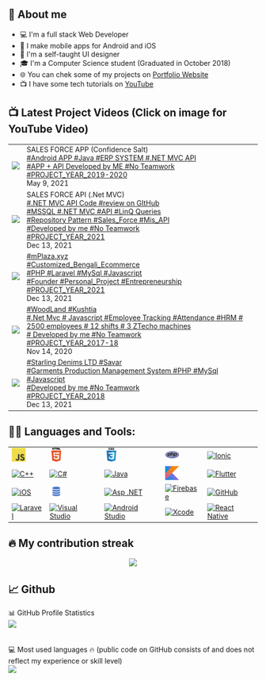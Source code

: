 <!-- <a href="#"><img width="100%" height="auto" src="https://i.imgur.com/iXuL1HG.png" height="175px"/></a>

<h3 align="center">Hey there, I'm <a href="https://KhanSonet.github.io/">Khan Sonet</a>
<img src="https://media.giphy.com/media/hvRJCLFzcasrR4ia7z/giphy.gif" width="28"> <img src="https://emojis.slackmojis.com/emojis/images/1531849430/4246/blob-sunglasses.gif?1531849430" width="28"/></h3> -->

## 📖  About me

* 💻 I'm a full stack Web Developer
* 📱 I make mobile apps for Android and iOS
* 🎨 I'm a self-taught UI designer
* 🎓 I'm a Computer Science student (Graduated in October 2018)
* 🌐 You can chek some of my projects on [Portfolio Website](https://KhanSonet.github.io)
* 📺 I have some tech tutorials on [YouTube](https://www.youtube.com/channel/UCEAtqzTMaAEFURvXK8Y64rg)

## 📺 Latest Project Videos (Click on image for YouTube Video)


<table>
<tbody>
<tr>
<td><a href="https://www.youtube.com/watch?v=210Ni-uDMAw&t=212s"><img width="240px" src="https://i.ytimg.com/vi/210Ni-uDMAw/hqdefault.jpg"></a></td>
<td> SALES FORCE APP (Confidence Salt)<br/><a href="https://www.youtube.com/watch?v=210Ni-uDMAw&t=212s">#Android APP #Java #ERP SYSTEM #.NET MVC API 
   <br/>#APP + API Developed by ME #No Teamwork<br/>#PROJECT_YEAR_2019-2020</a><br/>May 9, 2021</td></tr>
<tr>
<td><a href="https://www.youtube.com/watch?v=N0_sJUJqoHQ"><img width="240px" src="https://i9.ytimg.com/vi/N0_sJUJqoHQ/mq2.jpg?sqp=CKjg2o0G&rs=AOn4CLA6Qw-alS2sETQjwSbUVbB5Ssb0IA&retry=4"></a></td>
<td>SALES FORCE API (.Net MVC)</br><a href="https://www.youtube.com/watch?v=N0_sJUJqoHQ">#.NET MVC API Code #review on GItHub <br/> #MSSQL #.NET MVC #API #LinQ Queries <br/>#Repository Pattern #Sales_Force #Mis_API<br/>#Developed by me #No Teamwork<br/>#PROJECT_YEAR_2021</a><br/>Dec 13, 2021</td></tr>
      <tr>
<td><a href="https://www.youtube.com/watch?v=Xu3-Xom1uDQ"><img width="240px" src="https://i9.ytimg.com/vi/Xu3-Xom1uDQ/mq3.jpg?sqp=CMjN2o0G&rs=AOn4CLA5fXjYtY-MuT5GyY_MpOAU7F76sQ"></a></td>
<td><a href="https://www.youtube.com/watch?v=Xu3-Xom1uDQ">#mPlaza.xyz <br/>#Customized_Bengali_Ecommerce <br/> #PHP #Laravel #MySql #Javascript  <br/>#Founder #Personal_Project #Entrepreneurship<br/>#PROJECT_YEAR_2021</a><br/>Dec 13, 2021</td></tr>  
<tr>  
<td><a href="https://www.youtube.com/watch?v=v1TrCBV4br8&t=1s"><img width="240px" src="https://i.ytimg.com/vi/v1TrCBV4br8/hqdefault.jpg"></a></td>
<td><a href="https://www.youtube.com/watch?v=v1TrCBV4br8&t=1s">#WoodLand #Kushtia <br/>#.Net Mvc # Javascript #Employee Tracking #Attendance #HRM # 2500 employees # 12 shifts # 3 ZTecho machines  <br/># Developed by me #No Teamwork<br/>#PROJECT_YEAR_2017-18</a><br/>Nov 14, 2020</td></tr>
<tr>
<td><a href="https://www.youtube.com/watch?v=KY59L-YDiqk&t=40s"><img width="240px" src="https://i9.ytimg.com/vi/KY59L-YDiqk/mq2.jpg?sqp=COi62o0G&rs=AOn4CLARGVqBgFL49BsHHsD0vvRUoEyMag"></a></td>
<td><a href="https://www.youtube.com/watch?v=KY59L-YDiqk&t=40s">#Starling Denims LTD #Savar <br/> #Garments Production Management System #PHP  #MySql #Javascript  <br/>#Developed by me #No Teamwork<br/>#PROJECT_YEAR_2018</a><br/>Dec 13, 2021</td></tr>  
</tbody>
</table>


## 👨‍💻 Languages and Tools:

<table>
    <tbody>
        <tr>
            <td><a href="#"><img alt="JavaScript" title="JavaScript" height="28px"
                        src="https://raw.githubusercontent.com/github/explore/80688e429a7d4ef2fca1e82350fe8e3517d3494d/topics/javascript/javascript.png" /></a>
            </td>
            <td><a href="#"><img alt="HTML5" title="HTML5" height="28px"
                        src="https://raw.githubusercontent.com/github/explore/80688e429a7d4ef2fca1e82350fe8e3517d3494d/topics/html/html.png" /></a>
            </td>
            <td><a href="#"><img alt="CSS3" title="CSS3" height="28px"
                        src="https://raw.githubusercontent.com/github/explore/80688e429a7d4ef2fca1e82350fe8e3517d3494d/topics/css/css.png" /></a>
            </td>
            <td><a href="#"><img alt="PHP" title="PHP" height="28px"
                        src="https://raw.githubusercontent.com/github/explore/80688e429a7d4ef2fca1e82350fe8e3517d3494d/topics/php/php.png" /></a>
            </td>
            <td><a href="#"><img alt="Ionic" title="Ionic" height="28px"
                        src="https://simpleicons.org/icons/ionic.svg" /></a>
            </td>
        </tr>
        <tr>
            <td><a href="#"><img alt="C++" title="C++" height="28px"
                        src="https://img.icons8.com/color/48/000000/c-plus-plus-logo.png" /></a></td>
            <td><a href="#"><img alt="C#" title="C#" height="28px"
                        src="https://img.icons8.com/color/48/000000/c-sharp-logo.png" /></a></td>
            <td><a href="#"><img alt="Java" title="Java" height="28px"
                        src="https://img.icons8.com/color/48/000000/java-coffee-cup-logo.png" /></a></td>
            <td><a href="#"><img alt="Kotlin" title="Kotlin" height="28px"
                        src="https://raw.githubusercontent.com/github/explore/80688e429a7d4ef2fca1e82350fe8e3517d3494d/topics/kotlin/kotlin.png" /></a>
            </td>
            <td><a href="#"><img alt="Flutter" title="Flutter" height="28px"
                        src="https://img.icons8.com/color/48/000000/flutter.png" /></a></td>
        </tr>
        <tr>
            <td><a href="#"><img alt="iOS" title="iOS" height="28px"
                        src="https://simpleicons.org/icons/apple.svg" /></a>
            </td>
            <td><a href="#"><img alt="SQL" title="SQL" height="28px"
                        src="https://raw.githubusercontent.com/github/explore/80688e429a7d4ef2fca1e82350fe8e3517d3494d/topics/sql/sql.png" /></a>
            </td>
            <td><a href="#"><img alt="Asp .NET" title="Asp .NET" height="28px"
                        src="https://img.icons8.com/color/48/000000/visual-studio-2019.png" /></a></td>
            <td><a href="#"><img alt="Firebase" title="Firebase" height="28px"
                        src="https://simpleicons.org/icons/firebase.svg" /></a></td>
            <td><a href="#"><img alt="GitHub" title="GitHub" height="28px"
                        src="https://i.imgur.com/DZgetVv.png" /></a>
            </td>
        </tr>
        <tr>
            <td><a href="#"><img alt="Laravel" title="Laravel" height="28px"
                        src="https://simpleicons.org/icons/laravel.svg" /></a>
            </td>
            <td><a href="#"><img alt="Visual Studio" title="Visual Studio Code" height="28px"
                        src="https://img.icons8.com/fluent/48/000000/visual-studio-code-2019.png" /></a></td>
            <td><a href="#"><img alt="Android Studio" title="Android Studio" height="28px"
                        src="https://i.imgur.com/6nJGNMN.png" /></a></td>
            <td><a href="#"><img alt="Xcode" title="Xcode" height="28px"
                        src="https://simpleicons.org/icons/xcode.svg" /></a></td>
            <td><a href="#"><img alt="React Native" title="React Native" height="28px"
                        src="https://simpleicons.org/icons/react.svg" /></a></td>
        </tr>
    </tbody>
</table>



## 🔥  My contribution streak

<p align="center">
    <img src="https://github-readme-streak-stats.herokuapp.com/?user=KhanSonet#version3"/>
</p>

## 📈  Github

📊   GitHub Profile Statistics
  <br/>
  <a href="https://github.com/anuraghazra/github-readme-stats"><img src="https://github-readme-stats.vercel.app/api?username=KhanSonet&show_icons=true&count_private=true&hide=" /></a>

<br/>
  💻   Most used languages 🔥 (public code on GitHub consists of and does not reflect my experience or skill level)
  <br/>
  <img src="https://github-readme-stats.vercel.app/api/top-langs/?username=KhanSonet&layout=compact)"/>
  <br/>








